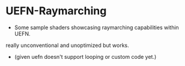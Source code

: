 # UEFN-Raymarching
- Some sample shaders showcasing raymarching capabilities within UEFN.

really unconventional and unoptimized but works.

- (given uefn doesn't support looping or custom code yet.)
